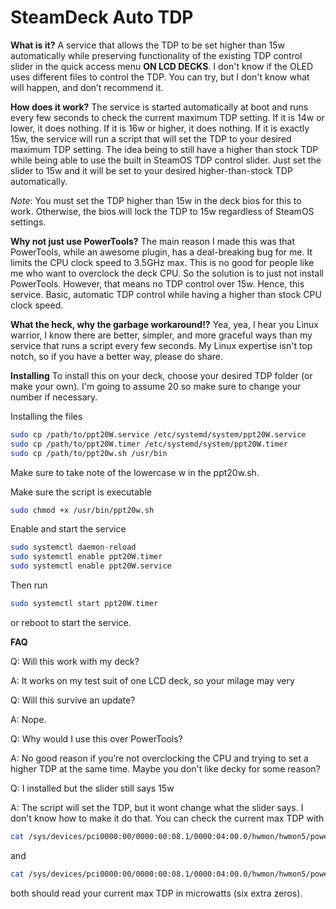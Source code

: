 # SteamDeck Auto TDP

**What is it?**
A service that allows the TDP to be set higher than 15w automatically while preserving functionality of the existing TDP control slider in the quick access menu **ON LCD DECKS**. I don't know if the OLED uses different files to control the TDP. You can try, but I don't know what will happen, and don’t recommend it.

**How does it work?**
The service is started automatically at boot and runs every few seconds to check the current maximum TDP setting. If it is 14w or lower, it does nothing. If it is 16w or higher, it does nothing. If it is exactly 15w, the service will run a script that will set the TDP to your desired maximum TDP setting. The idea being to still have a higher than stock TDP while being able to use the built in SteamOS TDP control slider. Just set the slider to 15w and it will be set to your desired higher-than-stock TDP automatically. 

*Note*: You must set the TDP higher than 15w in the deck bios for this to work. Otherwise, the bios will lock the TDP to 15w regardless of SteamOS settings.

**Why not just use PowerTools?**
The main reason I made this was that PowerTools, while an awesome plugin, has a deal-breaking bug for me. It limits the CPU clock speed to 3.5GHz max. This is no good for people like me who want to overclock the deck CPU. So the solution is to just not install PowerTools. However, that means no TDP control over 15w. Hence, this service. Basic, automatic TDP control while having a higher than stock CPU clock speed.


**What the heck, why the garbage workaround!?**
Yea, yea, I hear you Linux warrior, I know there are better, simpler, and more graceful ways than my service that runs a script every few seconds. My Linux expertise isn't top notch, so if you have a better way, please do share.

**Installing**
To install this on your deck, choose your desired TDP folder (or make your own). I'm going to assume 20 so make sure to change your number if necessary.


Installing the files
```bash
sudo cp /path/to/ppt20W.service /etc/systemd/system/ppt20W.service
sudo cp /path/to/ppt20W.timer /etc/systemd/system/ppt20W.timer
sudo cp /path/to/ppt20w.sh /usr/bin
```
Make sure to take note of the lowercase w in the ppt20w.sh.

Make sure the script is executable
```bash
sudo chmod +x /usr/bin/ppt20w.sh
```

Enable and start the service
```bash
sudo systemctl daemon-reload
sudo systemctl enable ppt20W.timer
sudo systemctl enable ppt20W.service
```

Then run
```bash
sudo systemctl start ppt20W.timer
```
or reboot to start the service.

**FAQ**

Q: Will this work with my deck?

A: It works on my test suit of one LCD deck, so your milage may very

Q: Will this survive an update?

A: Nope.

Q: Why would I use this over PowerTools?

A: No good reason if you’re not overclocking the CPU and trying to set a higher TDP at the same time. Maybe you don't like decky for some reason?

Q: I installed but the slider still says 15w

A: The script will set the TDP, but it wont change what the slider says. I don't know how to make it do that. You can check the current max TDP with
  ```bash
  cat /sys/devices/pci0000:00/0000:00:08.1/0000:04:00.0/hwmon/hwmon5/power1_cap
  ```
  and
  ```bash
  cat /sys/devices/pci0000:00/0000:00:08.1/0000:04:00.0/hwmon/hwmon5/power2_cap
  ```
  both should read your current max TDP in microwatts (six extra zeros).
